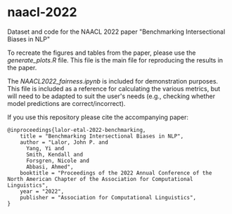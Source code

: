 # naacl-2022

Dataset and code for the NAACL 2022 paper "Benchmarking Intersectional Biases in NLP"

To recreate the figures and tables from the paper, please use the *generate_plots.R* file.
This file is the main file for reproducing the results in the paper.

The *NAACL2022_fairness.ipynb* is included for demonstration purposes. 
This file is included as a reference for calculating the various metrics, but will need to be adapted to suit the user's needs (e.g., checking whether model predictions are correct/incorrect).

If you use this repository please cite the accompanying paper:

```
@inproceedings{lalor-etal-2022-benchmarking,
    title = "Benchmarking Intersectional Biases in NLP",
    author = "Lalor, John P. and
      Yang, Yi and
      Smith, Kendall and
      Forsgren, Nicole and
      Abbasi, Ahmed",
    booktitle = "Proceedings of the 2022 Annual Conference of the North American Chapter of the Association for Computational Linguistics",
    year = "2022",
    publisher = "Association for Computational Linguistics",
}
```
